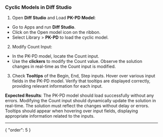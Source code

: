 ### Cyclic Models in Diff Studio

1. Open **Diff Studio** and Load **PK-PD Model**:
* Go to Apps and run **Diff Studio**.
* Click on the Open model icon on the ribbon.
* Select Library > **PK-PD** to load the cyclic model.
2. Modify Count Input:
* In the PK-PD model, locate the Count input.
* Use the **clickers** to modify the Count value. Observe the solution changes in real-time as the Count input is modified.
3. Check **Tooltips** of the Begin, End, Step inputs. Hover over various input fields in the PK-PD model. Verify that tooltips are displayed correctly, providing relevant information for each input.

**Expected Results**: The PK-PD model should load successfully without any errors. Modifying the Count input should dynamically update the solution in real-time. The solution must reflect the changes without delay or errors. Tooltips should appear when hovering over input fields, displaying appropriate information related to the inputs.

---
{
  "order": 5
}